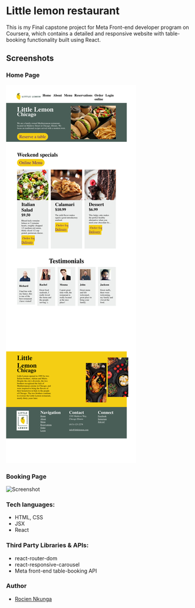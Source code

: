 # Little lemon restaurant
This is my Final capstone project for Meta Front-end developer program on Coursera, which contains a detailed and responsive website with table-booking functionality built using React.

## Screenshots

### Home Page

![Screenshot](./Homepage.png)

### Booking Page

![Screenshot](./Reservationpage.png)

### Tech languages:

- HTML, CSS
- JSX
- React

### Third Party Libraries & APIs:

- react-router-dom
- react-responsive-carousel
- Meta front-end table-booking API


### Author

- [Rocien Nkunga](https://github.com/Rocien)